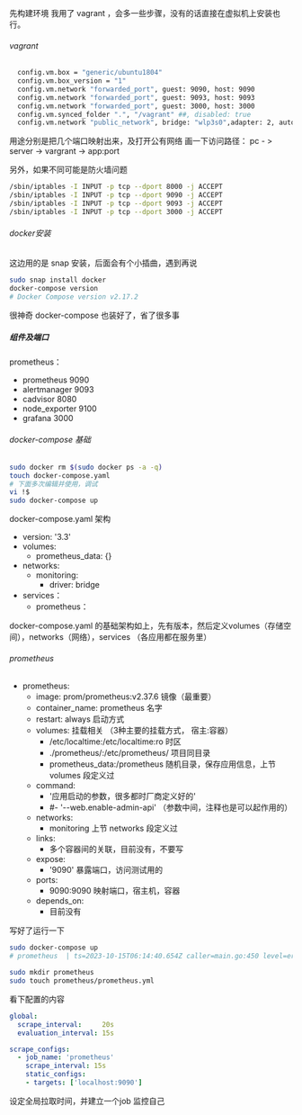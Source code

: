 
先构建环境 我用了 vagrant ，会多一些步骤，没有的话直接在虚拟机上安装也行。

###### vagrant
~~~bash
  config.vm.box = "generic/ubuntu1804"
  config.vm.box_version = "1"
  config.vm.network "forwarded_port", guest: 9090, host: 9090
  config.vm.network "forwarded_port", guest: 9093, host: 9093
  config.vm.network "forwarded_port", guest: 3000, host: 3000
  config.vm.synced_folder ".", "/vagrant" ##, disabled: true
  config.vm.network "public_network", bridge: "wlp3s0",adapter: 2, auto_config: false
~~~

用途分别是把几个端口映射出来，及打开公有网络
画一下访问路径：
pc - > server -> vargrant -> app:port

另外，如果不同可能是防火墙问题


```bash
/sbin/iptables -I INPUT -p tcp --dport 8000 -j ACCEPT
/sbin/iptables -I INPUT -p tcp --dport 9090 -j ACCEPT
/sbin/iptables -I INPUT -p tcp --dport 9093 -j ACCEPT
/sbin/iptables -I INPUT -p tcp --dport 3000 -j ACCEPT
```



###### docker安装

这边用的是 snap 安装，后面会有个小插曲，遇到再说

```bash
sudo snap install docker
docker-compose version
# Docker Compose version v2.17.2
```
很神奇 docker-compose 也装好了，省了很多事



##### 组件及端口

prometheus：

- prometheus 9090
- alertmanager 9093
- cadvisor 8080
- node_exporter 9100
- grafana 3000

###### docker-compose 基础

```bash
sudo docker rm $(sudo docker ps -a -q)
touch docker-compose.yaml
# 下面多次编辑并使用，调试
vi !$
sudo docker-compose up
```



docker-compose.yaml 架构

- version: '3.3'
- volumes:
  - prometheus_data: {}
- networks:
  - monitoring:
    - driver: bridge
- services：
  - prometheus：



docker-compose.yaml 的基础架构如上，先有版本，然后定义volumes（存储空间），networks（网络），services （各应用都在服务里）



###### prometheus

- prometheus:
  - image: prom/prometheus:v2.37.6  镜像（最重要）
  - container_name: prometheus  名字
  - restart: always  启动方式
  - volumes:  挂载相关 （3种主要的挂载方式， 宿主:容器）
    - /etc/localtime:/etc/localtime:ro    时区
    - ./prometheus/:/etc/prometheus/  项目同目录
    - prometheus_data:/prometheus  随机目录，保存应用信息，上节 volumes 段定义过
  - command:
    - '应用启动的参数，很多都时厂商定义好的'
    - #- '--web.enable-admin-api'   （参数中间，注释也是可以起作用的）
  - networks:
    - monitoring  上节 networks 段定义过
  - links:
    - 多个容器间的关联，目前没有，不要写
  - expose:
    - '9090'   暴露端口，访问测试用的
  - ports:
    - 9090:9090  映射端口，宿主机，容器
  - depends_on:
    - 目前没有



写好了运行一下

```bash
sudo docker-compose up
# prometheus  | ts=2023-10-15T06:14:40.654Z caller=main.go:450 level=error msg="Error loading config (--config.file=/etc/prometheus/prometheus.yml)" file=/etc/prometheus/prometheus.yml err="open /etc/prometheus/prometheus.yml: no such file or directory"  没有配置文件

sudo mkdir prometheus
sudo touch prometheus/prometheus.yml
```



看下配置的内容

```yaml
global:
  scrape_interval:     20s
  evaluation_interval: 15s

scrape_configs:
  - job_name: 'prometheus'
    scrape_interval: 15s
    static_configs:
    - targets: ['localhost:9090']
```

设定全局拉取时间，并建立一个job 监控自己


  
